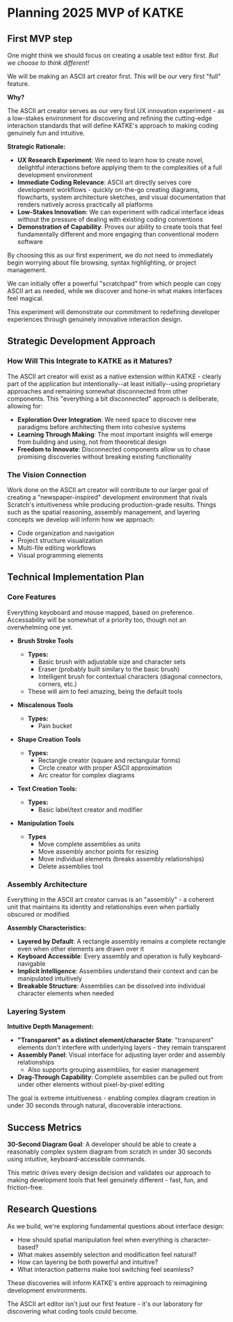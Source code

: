 # Planning 2025 MVP of KATKE

## First MVP step

One might think we should focus on creating a usable text editor first. *But we choose to think different!*

We will be making an ASCII art creator first. This will be our very first "full" feature.

**Why?**

The ASCII art creator serves as our very first UX innovation experiment - as a low-stakes environment for discovering and refining the cutting-edge interaction standards that will define KATKE's approach to making coding genuinely fun and intuitive.

**Strategic Rationale:**
- **UX Research Experiment**: We need to learn how to create novel, delightful interactions before applying them to the complexities of a full development environment
- **Immediate Coding Relevance**: ASCII art directly serves core development workflows - quickly on-the-go creating diagrams, flowcharts, system architecture sketches, and visual documentation that renders natively across practically all platforms
- **Low-Stakes Innovation**: We can experiment with radical interface ideas without the pressure of dealing with existing coding conventions
- **Demonstration of Capability**: Proves our ability to create tools that feel fundamentally different and more engaging than conventional modern software

By choosing this as our first experiment, we do not need to immediately begin worrying about file browsing, syntax highlighting, or project management. 

We can initially offer a powerful "scratchpad" from which people can copy ASCII art as needed, while we discover and hone-in what makes interfaces feel magical.

This experiment will demonstrate our commitment to redefining developer experiences through genuinely innovative interaction design.

## Strategic Development Approach

### How Will This Integrate to KATKE as it Matures?

The ASCII art creator will exist as a native extension within KATKE - clearly part of the application but intentionally--at least initially--using proprietary approaches and remaining somewhat disconnected from other components. This "everything a bit disconnected" approach is deliberate, allowing for:

- **Exploration Over Integration**: We need space to discover new paradigms before architecting them into cohesive systems
- **Learning Through Making**: The most important insights will emerge from building and using, not from theoretical design
- **Freedom to Innovate**: Disconnected components allow us to chase promising discoveries without breaking existing functionality

### The Vision Connection

Work done on the ASCII art creator will contribute to our larger goal of creating a "newspaper-inspired" development environment that rivals Scratch's intuitiveness while producing production-grade results. Things such as the spatial reasoning, assembly management, and layering concepts we develop will inform how we approach:

- Code organization and navigation
- Project structure visualization  
- Multi-file editing workflows
- Visual programming elements

## Technical Implementation Plan

### Core Features

Everything keyoboard and mouse mapped, based on preference. Accessability will be somewhat of a priority too, though not an overwhelming one yet.

- **Brush Stroke Tools**
  - **Types:**
    - Basic brush with adjustable size and character sets
    - Eraser (probably built similary to the basic brush)
    - Intelligent brush for contextual characters (diagonal connectors, corners, etc.)
  - These will aim to feel amazing, being the default tools

- **Miscalenous Tools**
  - **Types:**
    - Pain bucket

- **Shape Creation Tools**
  - **Types:**
    - Rectangle creator (square and rectangular forms)
    - Circle creator with proper ASCII approximation
    - Arc creator for complex diagrams

- **Text Creation Tools:**
  - **Types:**
      - Basic label/text creator and modifier

- **Manipulation Tools**
  - **Types**
    - Move complete assemblies as units
    - Move assembly anchor points for resizing
    - Move individual elements (breaks assembly relationships)
    - Delete assemblies tool

### Assembly Architecture

Everything in the ASCII art creator canvas is an "assembly" - a coherent unit that maintains its identity and relationships even when partially obscured or modified.

**Assembly Characteristics:**
- **Layered by Default**: A rectangle assembly remains a complete rectangle even when other elements are drawn over it
- **Keyboard Accessible**: Every assembly and operation is fully keyboard-navigable
- **Implicit Intelligence**: Assemblies understand their context and can be manipulated intuitively
- **Breakable Structure**: Assemblies can be dissolved into individual character elements when needed

### Layering System

**Intuitive Depth Management:**
- **"Transparent" as a distinct element/character State**: "transparent" elements don't interfere with underlying layers - they remain transparent
- **Assembly Panel**: Visual interface for adjusting layer order and assembly relationships  
  - Also supports grouping assemblies, for easier management
- **Drag-Through Capability**: Complete assemblies can be pulled out from under other elements without pixel-by-pixel editing

The goal is extreme intuitiveness - enabling complex diagram creation in under 30 seconds through natural, discoverable interactions.

## Success Metrics

**30-Second Diagram Goal**: A developer should be able to create a reasonably complex system diagram from scratch in under 30 seconds using intuitive, keyboard-accessible commands.

This metric drives every design decision and validates our approach to making development tools that feel genuinely different - fast, fun, and friction-free.

## Research Questions

As we build, we're exploring fundamental questions about interface design:
- How should spatial manipulation feel when everything is character-based?
- What makes assembly selection and modification feel natural?
- How can layering be both powerful and intuitive?
- What interaction patterns make tool switching feel seamless?

These discoveries will inform KATKE's entire approach to reimagining development environments.

The ASCII art editor isn't just our first feature - it's our laboratory for discovering what coding tools could become.

